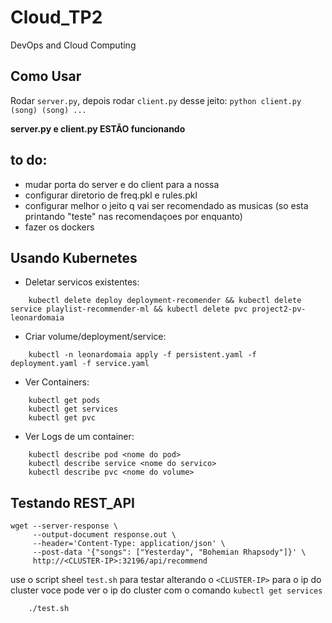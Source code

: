 # Cloud_TP2
DevOps and Cloud Computing

## Como Usar

Rodar ``server.py``, depois rodar ``client.py`` desse jeito: ``python client.py (song) (song) ...``

**server.py e client.py ESTÃO funcionando**

## to do:

- mudar porta do server e do client para a nossa
- configurar diretorio de freq.pkl e rules.pkl
- configurar melhor o jeito q vai ser recomendado as musicas (so esta printando "teste" nas recomendaçoes por enquanto)
- fazer os dockers

## Usando Kubernetes
- Deletar servicos existentes:
```
    kubectl delete deploy deployment-recomender && kubectl delete service playlist-recommender-ml && kubectl delete pvc project2-pv-leonardomaia
```
- Criar volume/deployment/service:
```
    kubectl -n leonardomaia apply -f persistent.yaml -f deployment.yaml -f service.yaml
```
- Ver Containers:
```
    kubectl get pods
    kubectl get services
    kubectl get pvc
```
- Ver Logs de um container:
```
    kubectl describe pod <nome do pod>
    kubectl describe service <nome do servico>
    kubectl describe pvc <nome do volume>
```

## Testando REST_API
```
wget --server-response \
     --output-document response.out \
     --header='Content-Type: application/json' \
     --post-data '{"songs": ["Yesterday", "Bohemian Rhapsody"]}' \
     http://<CLUSTER-IP>:32196/api/recommend
```
use o script sheel ``test.sh`` para testar alterando o ``<CLUSTER-IP>`` para o ip do cluster
voce pode ver o ip do cluster com o comando ``kubectl get services``
```
    ./test.sh
```